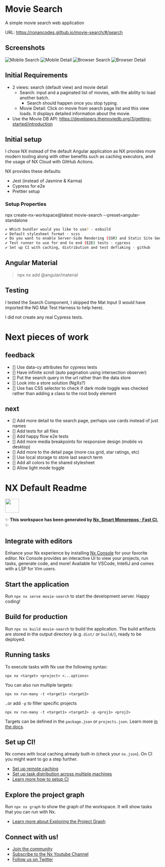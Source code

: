 # Movie Search

A simple movie search web application

URL: https://ronancodes.github.io/movie-search/#/search

## Screenshots

![Mobile Search](readme-assets/mobile-search.png)
![Mobile Detail](readme-assets/mobile-detail.png)
![Browser Search](readme-assets/browser-search.png)
![Browser Detail](readme-assets/browser-detail.png)

## Initial Requirements

- 2 views: search (default view) and movie detail
  - Search: input and a paginated list of movies, with the ability to load another batch.
    - Search should happen once you stop typing.
  - Movie Detail: Click on movie from search page list and this view loads. It displays detailed information about the movie.
- Use the Movie DB API: https://developers.themoviedb.org/3/getting-started/introduction

## Initial setup

I chose NX instead of the default Angular application as NX provides more modern tooling along with other benefits such as caching executors, and the usage of NX Cloud with GitHub Actions.

NX provides these defaults:

- Jest (instead of Jasmine & Karma)
- Cypress for e2e
- Prettier setup

### Setup Properties

npx create-nx-workspace@latest movie-search --preset=angular-standalone

```sh
✔ Which bundler would you like to use? · esbuild
✔ Default stylesheet format · scss
✔ Do you want to enable Server-Side Rendering (SSR) and Static Site Generation (SSG/Prerendering)? · No
✔ Test runner to use for end to end (E2E) tests · cypress
✔ Set up CI with caching, distribution and test deflaking · github
```

## Angular Material

> npx nx add @angular/material

## Testing

I tested the Search Component, I skipped the Mat Input (I would have imported the NG Mat Test Harness to help here).

I did not create any real Cypress tests.

# Next pieces of work

## feedback

- [] Use data-cy attributes for cypress tests
- [] Have infinite scroll (auto pagination using intersection observer)
- [] Put the search query in the url rather than the data store
- [] Look into a store solution (NgXs?)
- [] Use has CSS selector to check if dark mode toggle was checked rather than adding a class to the root body element

## next

- [] Add more detail to the search page, perhaps use cards instead of just names
- [] Add tests for all files
- [] Add happy flow e2e tests
- [] Add more media breakpoints for responsive design (mobile vs desktop)
- [] Add more to the detail page (more css grid, star ratings, etc)
- [] Use local storage to store last search term
- [] Add all colors to the shared stylesheet
- [] Allow light mode toggle

# NX Default Readme

<a alt="Nx logo" href="https://nx.dev" target="_blank" rel="noreferrer"><img src="https://raw.githubusercontent.com/nrwl/nx/master/images/nx-logo.png" width="45"></a>

✨ **This workspace has been generated by [Nx, Smart Monorepos · Fast CI.](https://nx.dev)** ✨

## Integrate with editors

Enhance your Nx experience by installing [Nx Console](https://nx.dev/nx-console) for your favorite editor. Nx Console
provides an interactive UI to view your projects, run tasks, generate code, and more! Available for VSCode, IntelliJ and
comes with a LSP for Vim users.

## Start the application

Run `npx nx serve movie-search` to start the development server. Happy coding!

## Build for production

Run `npx nx build movie-search` to build the application. The build artifacts are stored in the output directory (e.g. `dist/` or `build/`), ready to be deployed.

## Running tasks

To execute tasks with Nx use the following syntax:

```
npx nx <target> <project> <...options>
```

You can also run multiple targets:

```
npx nx run-many -t <target1> <target2>
```

..or add `-p` to filter specific projects

```
npx nx run-many -t <target1> <target2> -p <proj1> <proj2>
```

Targets can be defined in the `package.json` or `projects.json`. Learn more [in the docs](https://nx.dev/features/run-tasks).

## Set up CI!

Nx comes with local caching already built-in (check your `nx.json`). On CI you might want to go a step further.

- [Set up remote caching](https://nx.dev/features/share-your-cache)
- [Set up task distribution across multiple machines](https://nx.dev/nx-cloud/features/distribute-task-execution)
- [Learn more how to setup CI](https://nx.dev/recipes/ci)

## Explore the project graph

Run `npx nx graph` to show the graph of the workspace.
It will show tasks that you can run with Nx.

- [Learn more about Exploring the Project Graph](https://nx.dev/core-features/explore-graph)

## Connect with us!

- [Join the community](https://nx.dev/community)
- [Subscribe to the Nx Youtube Channel](https://www.youtube.com/@nxdevtools)
- [Follow us on Twitter](https://twitter.com/nxdevtools)
